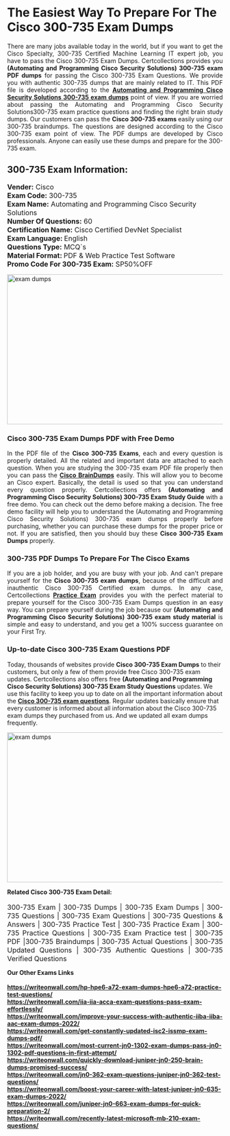 <h1>The Easiest Way To Prepare For The Cisco 300-735 Exam Dumps</h1> <p style="text-align:justify">There are many jobs available today in the world, but if you want to get the Cisco Specialty, 300-735 Certified Machine Learning IT expert job, you have to pass the Cisco 300-735 Exam Dumps. Certcollections provides you <strong>(Automating and Programming Cisco Security Solutions) 300-735 exam PDF dumps</strong> for passing the Cisco 300-735 Exam Questions. We provide you with authentic 300-735 dumps that are mainly related to IT. This PDF file is developed according to the <a href="https://www.certsofficial.com/cisco/300-735-questions"><strong>Automating and Programming Cisco Security Solutions 300-735 exam dumps</strong></a> point of view. If you are worried about passing the Automating and Programming Cisco Security Solutions300-735 exam practice questions and finding the right brain study dumps. Our customers can pass the <strong>Cisco 300-735 exams </strong>easily using our 300-735 braindumps. The questions are designed according to the Cisco 300-735 exam point of view. The PDF dumps are developed by Cisco professionals. Anyone can easily use these dumps and prepare for the 300-735 exam.</p> <h2><strong>300-735 Exam Information:</strong></h2> <p><span style="font-size:16px"><strong>Vender:</strong> Cisco<br /> <strong>Exam Code:</strong> 300-735<br /> <strong>Exam Name:</strong> Automating and Programming Cisco Security Solutions<br /> <strong>Number Of Questions:</strong> 60<br /> <strong>Certification Name:</strong> Cisco Certified DevNet Specialist<br /> <strong>Exam Language: </strong>English<br /> <strong>Questions Type:</strong> MCQ`s<br /> <strong>Material Format: </strong>PDF & Web Practice Test Software<br /> <strong>Promo Code For 300-735 Exam:</strong> SP50%OFF</span></p> <p><a href="https://www.certsofficial.com/cisco/300-735-questions" rel="no-follow"><img alt="exam dumps" src="https://www.certcollections.com/uploads/content/certsofficial.jpg" style="height:350px; width:750px" /></a></p> <h3><strong>Cisco 300-735 Exam Dumps PDF with Free Demo</strong></h3> <p style="text-align:justify">In the PDF file of the <strong>Cisco 300-735 Exams</strong>, each and every question is properly detailed. All the related and important data are attached to each question. When you are studying the 300-735 exam PDF file properly then you can pass the <a href="https://www.certsofficial.com/cisco-dumps"><strong>Cisco BrainDumps</strong></a> easily. This will allow you to become an Cisco expert. Basically, the detail is used so that you can understand every question properly. Certcollections offers <strong>(Automating and Programming Cisco Security Solutions) 300-735 Exam Study Guide</strong> with a free demo. You can check out the demo before making a decision. The free demo facility will help you to understand the (Automating and Programming Cisco Security Solutions) 300-735 exam dumps properly before purchasing, whether you can purchase these dumps for the proper price or not. If you are satisfied, then you should buy these <strong>Cisco 300-735 Exam Dumps</strong> properly.</p> <h3><strong>300-735 PDF Dumps To Prepare For The Cisco Exams</strong></h3> <p style="text-align:justify">If you are a job holder, and you are busy with your job. And can't prepare yourself for the <strong>Cisco 300-735 exam dumps</strong>, because of the difficult and inauthentic Cisco 300-735 Certified exam dumps. In any case, Certcollections <strong><a href="https://www.certsofficial.com/">Practice Exam</a></strong> provides you with the perfect material to prepare yourself for the Cisco 300-735 Exam Dumps question in an easy way. You can prepare yourself during the job because our <strong>(Automating and Programming Cisco Security Solutions) 300-735 exam study material</strong> is simple and easy to understand, and you get a 100% success guarantee on your First Try.</p> <h3><strong>Up-to-date Cisco 300-735 Exam Questions PDF</strong></h3> <p>Today, thousands of websites provide <strong>Cisco 300-735 Exam Dumps</strong> to their customers, but only a few of them provide free Cisco 300-735 exam updates. Certcollections also offers free <strong>(Automating and Programming Cisco Security Solutions) 300-735 Exam Study Questions</strong> updates. We use this facility to keep you up to date on all the important information about the <a href="https://www.certsofficial.com/cisco/300-735-questions"><strong>Cisco 300-735 exam questions</strong></a>. Regular updates basically ensure that every customer is informed about all information about the Cisco 300-735 exam dumps they purchased from us. And we updated all exam dumps frequently.</p> <p><a href="https://www.certsofficial.com/cisco/300-735-questions"><img alt="exam dumps " src="https://www.certcollections.com/uploads/content/certsofficial2.jpg" style="height:350px; width:750px" /></a></p> <p style="text-align:justify"><span style="font-size:14px"><strong>Related Cisco 300-735 Exam Detail:</strong></span><br /> <br /> <span style="font-size:16px">300-735 Exam | 300-735 Dumps | 300-735 Exam Dumps | 300-735 Questions | 300-735 Exam Questions | 300-735 Questions & Answers | 300-735 Practice Test | 300-735 Practice Exam | 300-735 Practice Questions | 300-735 Exam Practice test | 300-735 PDF |300-735 Braindumps | 300-735 Actual Questions | 300-735 Updated Questions | 300-735 Authentic Questions | 300-735 Verified Questions</span></p>	<b> Our Other Exams Links<br><br>
  <a href='https://writeonwall.com/hp-hpe6-a72-exam-dumps-hpe6-a72-practice-test-questions/' >https://writeonwall.com/hp-hpe6-a72-exam-dumps-hpe6-a72-practice-test-questions/</a><br>
<a href='https://writeonwall.com/iia-iia-acca-exam-questions-pass-exam-effortlessly/' >https://writeonwall.com/iia-iia-acca-exam-questions-pass-exam-effortlessly/</a><br>
<a href='https://writeonwall.com/improve-your-success-with-authentic-iiba-iiba-aac-exam-dumps-2022/' >https://writeonwall.com/improve-your-success-with-authentic-iiba-iiba-aac-exam-dumps-2022/</a><br>
<a href='https://writeonwall.com/get-constantly-updated-isc2-issmp-exam-dumps-pdf/' >https://writeonwall.com/get-constantly-updated-isc2-issmp-exam-dumps-pdf/</a><br>
<a href='https://writeonwall.com/most-current-jn0-1302-exam-dumps-pass-jn0-1302-pdf-questions-in-first-attempt/' >https://writeonwall.com/most-current-jn0-1302-exam-dumps-pass-jn0-1302-pdf-questions-in-first-attempt/</a><br>
<a href='https://writeonwall.com/quickly-download-juniper-jn0-250-brain-dumps-promised-success/' >https://writeonwall.com/quickly-download-juniper-jn0-250-brain-dumps-promised-success/</a><br>
<a href='https://writeonwall.com/jn0-362-exam-questions-juniper-jn0-362-test-questions/' >https://writeonwall.com/jn0-362-exam-questions-juniper-jn0-362-test-questions/</a><br>
<a href='https://writeonwall.com/boost-your-career-with-latest-juniper-jn0-635-exam-dumps-2022/' >https://writeonwall.com/boost-your-career-with-latest-juniper-jn0-635-exam-dumps-2022/</a><br>
<a href='https://writeonwall.com/juniper-jn0-663-exam-dumps-for-quick-preparation-2/' >https://writeonwall.com/juniper-jn0-663-exam-dumps-for-quick-preparation-2/</a><br>
<a href='https://writeonwall.com/recently-latest-microsoft-mb-210-exam-questions/' >https://writeonwall.com/recently-latest-microsoft-mb-210-exam-questions/</a><br>
